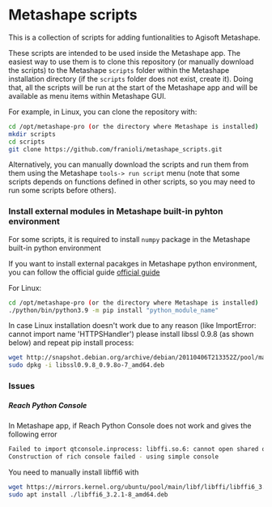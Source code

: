 # Metashape scripts

This is a collection of scripts for adding funtionalities to Agisoft Metashape.

These scripts are intended to be used inside the Metashape app.
The easiest way to use them is to clone this repository (or manually download the scripts) to the Metashape `scripts` folder within the Metashape installation directory (if the `scripts` folder does not exist, create it).
Doing that, all the scripts will be run at the start of the Metashape app and will be available as menu items within Metashape GUI.

For example, in Linux, you can clone the repository with:

```bash
cd /opt/metashape-pro (or the directory where Metashape is installed)
mkdir scripts
cd scripts
git clone https://github.com/franioli/metashape_scripts.git
```

Alternatively, you can manually download the scripts and run them from them using the Metashape `tools-> run script` menu (note that some scripts depends on functions defined in other scripts, so you may need to run some scripts before others).

### Install external modules in Metashape built-in pyhton environment

For some scripts, it is required to install `numpy` package in the Metashape built-in python environment

If you want to install external pacakges in Metashape python environment, you can follow the official guide [official guide](https://agisoft.freshdesk.com/support/solutions/articles/31000136860-how-to-install-external-python-module-to-metashape-professional-package)

For Linux:

```bash
cd /opt/metashape-pro (or the directory where Metashape is installed)
./python/bin/python3.9 -m pip install "python_module_name"
```

In case Linux installation doesn't work due to any reason (like ImportError: cannot import name 'HTTPSHandler') please install libssl 0.9.8 (as shown below) and repeat pip install process:

```bash
wget http://snapshot.debian.org/archive/debian/20110406T213352Z/pool/main/o/openssl098/libssl0.9.8_0.9.8o-7_amd64.deb
sudo dpkg -i libssl0.9.8_0.9.8o-7_amd64.deb
```

### Issues

##### Reach Python Console

In Metashape app, if Reach Python Console does not work and gives the following error

```bash
Failed to import qtconsole.inprocess: libffi.so.6: cannot open shared object file: No such file or directory
Construction of rich console failed - using simple console
```

You need to manually install libffi6 with

```bash
wget https://mirrors.kernel.org/ubuntu/pool/main/libf/libffi/libffi6_3.2.1-8_amd64.deb
sudo apt install ./libffi6_3.2.1-8_amd64.deb
```
